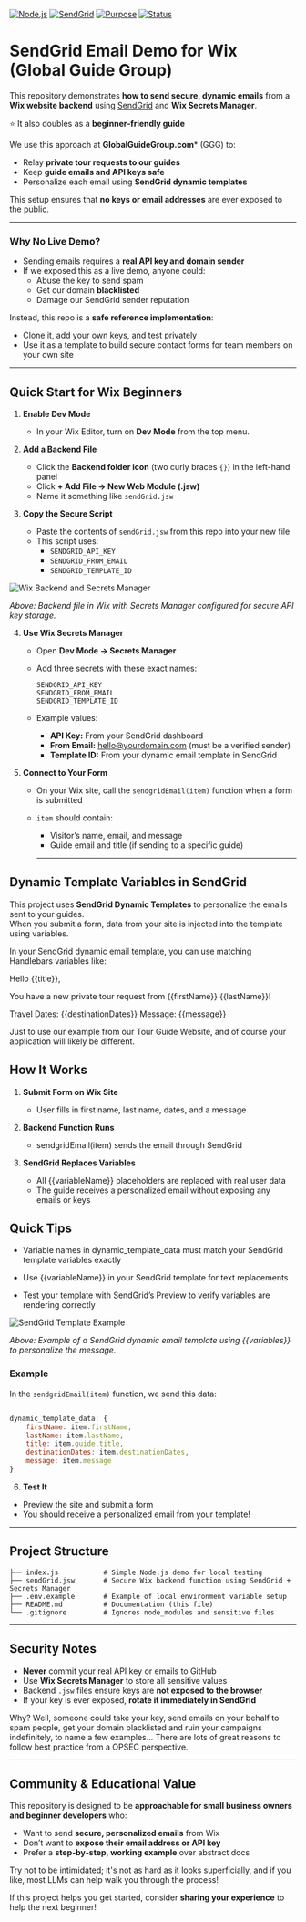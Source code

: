 [![Node.js](https://img.shields.io/badge/Node.js-18+-green)]()
[![SendGrid](https://img.shields.io/badge/SendGrid-API-blue)]()
[![Purpose](https://img.shields.io/badge/Purpose-Educational-gold)]()
[![Status](https://img.shields.io/badge/Status-Demo-green)]()

# SendGrid Email Demo for Wix (Global Guide Group)

This repository demonstrates **how to send secure, dynamic emails** from a **Wix website backend** using [SendGrid](https://sendgrid.com/) and **Wix Secrets Manager**.  

⭐ It also doubles as a **beginner‑friendly guide**

We use this approach at **GlobalGuideGroup.com*** (GGG) to:  
- Relay **private tour requests to our guides**  
- Keep **guide emails and API keys safe**  
- Personalize each email using **SendGrid dynamic templates**  

This setup ensures that **no keys or email addresses** are ever exposed to the public.

---

### Why No Live Demo?

- Sending emails requires a **real API key and domain sender**  
- If we exposed this as a live demo, anyone could:
  - Abuse the key to send spam
  - Get our domain **blacklisted**
  - Damage our SendGrid sender reputation

Instead, this repo is a **safe reference implementation**:  
- Clone it, add your own keys, and test privately  
- Use it as a template to build secure contact forms for team members on your own site

---

## Quick Start for Wix Beginners

1. **Enable Dev Mode**  
   - In your Wix Editor, turn on **Dev Mode** from the top menu.

2. **Add a Backend File**  
   - Click the **Backend folder icon** (two curly braces `{}`) in the left-hand panel  
   - Click **+ Add File → New Web Module (.jsw)**  
   - Name it something like `sendGrid.jsw`  

3. **Copy the Secure Script**  
   - Paste the contents of `sendGrid.jsw` from this repo into your new file  
   - This script uses:  
     - `SENDGRID_API_KEY`  
     - `SENDGRID_FROM_EMAIL`  
     - `SENDGRID_TEMPLATE_ID`  

![Wix Backend and Secrets Manager](assets/wix-backend-secrets.png)

*Above: Backend file in Wix with Secrets Manager configured for secure API key storage.*

4. **Use Wix Secrets Manager**  
   - Open **Dev Mode → Secrets Manager**  
   - Add three secrets with these exact names:  

     ```
     SENDGRID_API_KEY
     SENDGRID_FROM_EMAIL
     SENDGRID_TEMPLATE_ID
     ```

   - Example values:  
     - **API Key:** From your SendGrid dashboard  
     - **From Email:** hello@yourdomain.com (must be a verified sender)  
     - **Template ID:** From your dynamic email template in SendGrid

5. **Connect to Your Form**  
   - On your Wix site, call the `sendgridEmail(item)` function when a form is submitted  
   - `item` should contain:  
     - Visitor’s name, email, and message  
     - Guide email and title (if sending to a specific guide)  

     ---

## Dynamic Template Variables in SendGrid

This project uses **SendGrid Dynamic Templates** to personalize the emails sent to your guides.  
When you submit a form, data from your site is injected into the template using variables.

In your SendGrid dynamic email template, you can use matching Handlebars variables like:

Hello {{title}},

You have a new private tour request from {{firstName}} {{lastName}}!

Travel Dates: {{destinationDates}}
Message:
{{message}}

Just to use our example from our Tour Guide Website, and of course your application will
likely be different. 

## How It Works 
	    
1.	**Submit Form on Wix Site**

	- User fills in first name, last name, dates, and a message

2.	**Backend Function Runs**

	- sendgridEmail(item) sends the email through SendGrid    

3.	**SendGrid Replaces Variables**

	- All {{variableName}} placeholders are replaced with real user data
	- The guide receives a personalized email without exposing any emails or keys


## Quick Tips

- Variable names in dynamic_template_data must match your SendGrid template variables exactly

- Use {{variableName}} in your SendGrid template for text replacements

- Test your template with SendGrid’s Preview to verify variables are rendering correctly

![SendGrid Template Example](assets/sendgrid-template-example.png)

*Above: Example of a SendGrid dynamic email template using {{variables}} to personalize the message.*

### Example

In the `sendgridEmail(item)` function, we send this data:

```js

dynamic_template_data: {
    firstName: item.firstName,
    lastName: item.lastName,
    title: item.guide.title,
    destinationDates: item.destinationDates,
    message: item.message
}

```

6. **Test It**

- Preview the site and submit a form  
- You should receive a personalized email from your template!

---

## Project Structure

```
├── index.js           # Simple Node.js demo for local testing
├── sendGrid.jsw       # Secure Wix backend function using SendGrid + Secrets Manager
├── .env.example       # Example of local environment variable setup
├── README.md          # Documentation (this file)
└── .gitignore         # Ignores node_modules and sensitive files
```
---

## Security Notes

- **Never** commit your real API key or emails to GitHub  
- Use **Wix Secrets Manager** to store all sensitive values
- Backend `.jsw` files ensure keys are **not exposed to the browser**  
- If your key is ever exposed, **rotate it immediately in SendGrid**

Why? Well, someone could take your key, send emails on your behalf
to spam people, get your domain blacklisted and ruin your campaigns 
indefinitely, to name a few examples...
There are lots of great reasons to follow best practice from a OPSEC 
perspective. 

---

## Community & Educational Value

This repository is designed to be **approachable for small business owners and beginner developers** who:  
- Want to send **secure, personalized emails** from Wix  
- Don’t want to **expose their email address or API key**  
- Prefer a **step‑by‑step, working example** over abstract docs  

Try not to be intimidated; it's not as hard as it looks superficially, and if you like, most LLMs 
can help walk you through the process! 

If this project helps you get started, consider **sharing your experience** to help the next beginner!  
